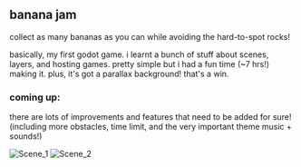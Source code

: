 ## banana jam
collect as many bananas as you can while avoiding the hard-to-spot rocks!

basically, my first godot game. i learnt a bunch of stuff about scenes, layers, and hosting games. pretty simple but i had a fun time (~7 hrs!) making it. plus, it's got a parallax background! that's a win.
### coming up:
there are lots of improvements and features that need to be added for sure! (including more obstacles, time limit, and the very important theme music + sounds!)

![Scene_1](https://github.com/user-attachments/assets/9dd5a020-26da-4dba-a63e-08995bcb49d7)
![Scene_2](https://github.com/user-attachments/assets/0dc2df4a-4d68-4d49-9977-a528728efb1b)
